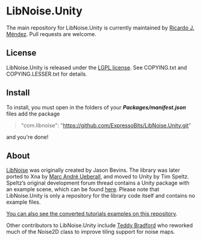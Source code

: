 # LibNoise.Unity

The main repository for LibNoise.Unity is currently maintained by
[Ricardo J. Méndez](https://github.com/ricardojmendez). Pull requests
are welcome.

## License

LibNoise.Unity is released under the
[LGPL license](https://www.gnu.org/licenses/lgpl.html). See COPYING.txt and
COPYING.LESSER.txt for details.

## Install

To install, you must open in the folders of your ***Packages/manifest.json*** files add the package 
> "com.libnoise": "https://github.com/ExpressoBits/LibNoise.Unity.git"

and you're done!

## About

[LibNoise](http://libnoise.sourceforge.net/) was originally created by
Jason Bevins. The library was later ported to Xna by [Marc André Ueberall](http://www.big-black-block.com/#home), and moved to Unity by Tim Speltz. Speltz’s  original development forum thread contains a Unity package with
an example scene, which can be found
[here](http://forum.unity3d.com/threads/68764-LibNoise-Ported-to-Unity).  Please note that LibNoise.Unity is only a repository for the library code itself and
contains no example files. 

[You can also see the converted tutorials examples on this repository](https://github.com/ricardojmendez/LibNoiseTutorials).

Other contributors to LibNoise.Unity include
[Teddy Bradford](https://github.com/teddybradford) who reworked much of the
Noise2D class to improve tiling support for noise maps.
